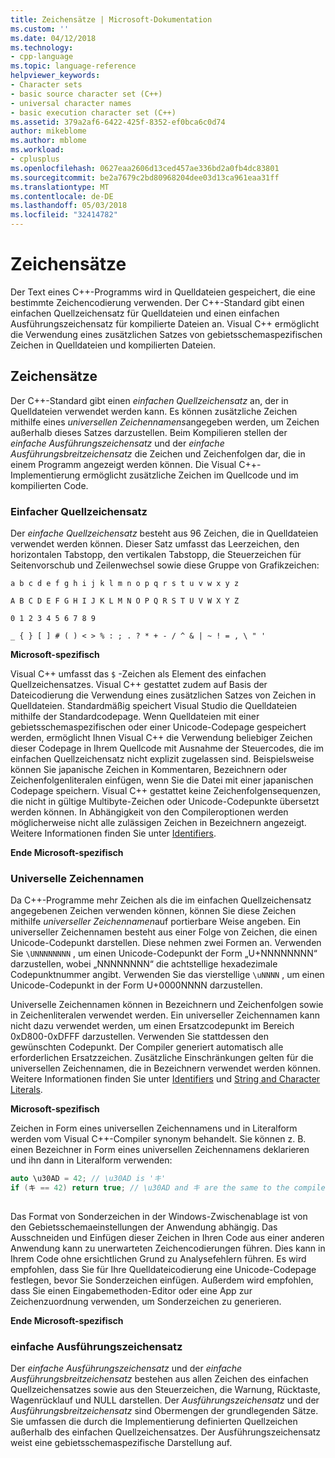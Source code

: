 ```yaml
---
title: Zeichensätze | Microsoft-Dokumentation
ms.custom: ''
ms.date: 04/12/2018
ms.technology:
- cpp-language
ms.topic: language-reference
helpviewer_keywords:
- Character sets
- basic source character set (C++)
- universal character names
- basic execution character set (C++)
ms.assetid: 379a2af6-6422-425f-8352-ef0bca6c0d74
author: mikeblome
ms.author: mblome
ms.workload:
- cplusplus
ms.openlocfilehash: 0627eaa2606d13ced457ae336bd2a0fb4dc83801
ms.sourcegitcommit: be2a7679c2bd80968204dee03d13ca961eaa31ff
ms.translationtype: MT
ms.contentlocale: de-DE
ms.lasthandoff: 05/03/2018
ms.locfileid: "32414782"
---
```

# <a name="character-sets"></a>Zeichensätze
Der Text eines C++-Programms wird in Quelldateien gespeichert, die eine bestimmte Zeichencodierung verwenden. Der C++-Standard gibt einen einfachen Quellzeichensatz für Quelldateien und einen einfachen Ausführungszeichensatz für kompilierte Dateien an. Visual C++ ermöglicht die Verwendung eines zusätzlichen Satzes von gebietsschemaspezifischen Zeichen in Quelldateien und kompilierten Dateien.  
  
## <a name="character-sets"></a>Zeichensätze  
 Der C++-Standard gibt einen *einfachen Quellzeichensatz* an, der in Quelldateien verwendet werden kann. Es können zusätzliche Zeichen mithilfe eines *universellen Zeichennamens*angegeben werden, um Zeichen außerhalb dieses Satzes darzustellen. Beim Kompilieren stellen der *einfache Ausführungszeichensatz* und der *einfache Ausführungsbreitzeichensatz* die Zeichen und Zeichenfolgen dar, die in einem Programm angezeigt werden können. Die Visual C++-Implementierung ermöglicht zusätzliche Zeichen im Quellcode und im kompilierten Code.  
  
### <a name="basic-source-character-set"></a>Einfacher Quellzeichensatz  
 Der *einfache Quellzeichensatz* besteht aus 96 Zeichen, die in Quelldateien verwendet werden können. Dieser Satz umfasst das Leerzeichen, den horizontalen Tabstopp, den vertikalen Tabstopp, die Steuerzeichen für Seitenvorschub und Zeilenwechsel sowie diese Gruppe von Grafikzeichen:  
  
 `a b c d e f g h i j k l m n o p q r s t u v w x y z`  
  
 `A B C D E F G H I J K L M N O P Q R S T U V W X Y Z`  
  
 `0 1 2 3 4 5 6 7 8 9`  
  
 `_ { } [ ] # ( ) < > % : ; . ? * + - / ^ & | ~ ! = , \ " '`  
  
 **Microsoft-spezifisch**  
  
 Visual C++ umfasst das `$` -Zeichen als Element des einfachen Quellzeichensatzes. Visual C++ gestattet zudem auf Basis der Dateicodierung die Verwendung eines zusätzlichen Satzes von Zeichen in Quelldateien. Standardmäßig speichert Visual Studio die Quelldateien mithilfe der Standardcodepage. Wenn Quelldateien mit einer gebietsschemaspezifischen oder einer Unicode-Codepage gespeichert werden, ermöglicht Ihnen Visual C++ die Verwendung beliebiger Zeichen dieser Codepage in Ihrem Quellcode mit Ausnahme der Steuercodes, die im einfachen Quellzeichensatz nicht explizit zugelassen sind. Beispielsweise können Sie japanische Zeichen in Kommentaren, Bezeichnern oder Zeichenfolgenliteralen einfügen, wenn Sie die Datei mit einer japanischen Codepage speichern. Visual C++ gestattet keine Zeichenfolgensequenzen, die nicht in gültige Multibyte-Zeichen oder Unicode-Codepunkte übersetzt werden können. In Abhängigkeit von den Compileroptionen werden möglicherweise nicht alle zulässigen Zeichen in Bezeichnern angezeigt. Weitere Informationen finden Sie unter [Identifiers](../cpp/identifiers-cpp.md).  
  
 **Ende Microsoft-spezifisch**  
  
### <a name="universal-character-names"></a>Universelle Zeichennamen  
 Da C++-Programme mehr Zeichen als die im einfachen Quellzeichensatz angegebenen Zeichen verwenden können, können Sie diese Zeichen mithilfe *universeller Zeichennamen*auf portierbare Weise angeben. Ein universeller Zeichennamen besteht aus einer Folge von Zeichen, die einen Unicode-Codepunkt darstellen.  Diese nehmen zwei Formen an. Verwenden Sie `\UNNNNNNNN` , um einen Unicode-Codepunkt der Form „U+NNNNNNNN“ darzustellen, wobei „NNNNNNNN“ die achtstellige hexadezimale Codepunktnummer angibt. Verwenden Sie das vierstellige `\uNNNN` , um einen Unicode-Codepunkt in der Form U+0000NNNN darzustellen.  
  
 Universelle Zeichennamen können in Bezeichnern und Zeichenfolgen sowie in Zeichenliteralen verwendet werden. Ein universeller Zeichennamen kann nicht dazu verwendet werden, um einen Ersatzcodepunkt im Bereich 0xD800-0xDFFF darzustellen. Verwenden Sie stattdessen den gewünschten Codepunkt. Der Compiler generiert automatisch alle erforderlichen Ersatzzeichen. Zusätzliche Einschränkungen gelten für die universellen Zeichennamen, die in Bezeichnern verwendet werden können. Weitere Informationen finden Sie unter [Identifiers](../cpp/identifiers-cpp.md) und [String and Character Literals](../cpp/string-and-character-literals-cpp.md).  
  
 **Microsoft-spezifisch**  
  
 Zeichen in Form eines universellen Zeichennamens und in Literalform werden vom Visual C++-Compiler synonym behandelt. Sie können z. B. einen Bezeichner in Form eines universellen Zeichennamens deklarieren und ihn dann in Literalform verwenden:  
  
```cpp  
auto \u30AD = 42; // \u30AD is 'キ'  
if (キ == 42) return true; // \u30AD and キ are the same to the compiler  
  
```  
  
 Das Format von Sonderzeichen in der Windows-Zwischenablage ist von den Gebietsschemaeinstellungen der Anwendung abhängig. Das Ausschneiden und Einfügen dieser Zeichen in Ihren Code aus einer anderen Anwendung kann zu unerwarteten Zeichencodierungen führen. Dies kann in Ihrem Code ohne ersichtlichen Grund zu Analysefehlern führen. Es wird empfohlen, dass Sie für Ihre Quelldateicodierung eine Unicode-Codepage festlegen, bevor Sie Sonderzeichen einfügen. Außerdem wird empfohlen, dass Sie einen Eingabemethoden-Editor oder eine App zur Zeichenzuordnung verwenden, um Sonderzeichen zu generieren.  
  
 **Ende Microsoft-spezifisch**  
  
### <a name="basic-execution-character-set"></a>einfache Ausführungszeichensatz  
 Der *einfache Ausführungszeichensatz* und der *einfache Ausführungsbreitzeichensatz* bestehen aus allen Zeichen des einfachen Quellzeichensatzes sowie aus den Steuerzeichen, die Warnung, Rücktaste, Wagenrücklauf und NULL darstellen.   Der *Ausführungszeichensatz* und der *Ausführungsbreitzeichensatz* sind Obermengen der grundlegenden Sätze. Sie umfassen die durch die Implementierung definierten Quellzeichen außerhalb des einfachen Quellzeichensatzes. Der Ausführungszeichensatz weist eine gebietsschemaspezifische Darstellung auf.